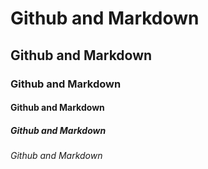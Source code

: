 # Github and Markdown

## Github and Markdown

### Github and Markdown

#### Github and Markdown

##### Github and Markdown

###### Github and Markdown
